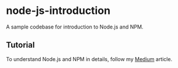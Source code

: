 # node-js-introduction
A sample codebase for introduction to Node.js and NPM.

## Tutorial
To understand Node.js and NPM in details, follow my [Medium](https://medium.com/@thatisuday/introduction-to-node-js-a-beginners-guide-to-node-js-and-npm-eca9c408f9fe) article.
